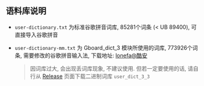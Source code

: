 ## 语料库说明

- ```user-dictionary.txt``` 为标准谷歌拼音词库, 85281个词条 (< UB 89400), 可直接导入谷歌拼音

- ```user-dictionary-mm.txt``` 为 Gboard_dict_3 模块所使用的词库, 773926个词条, 需要修改的谷歌拼音输入法, 下载地址: [lonefa@酷安](https://www.coolapk.com/feed/24163072)
    > 因词库过大, 会出现丢词库现象, 不建议使用. 但若一定要使用的话, 请自行从 [Release](https://github.com/entr0pia/Magisk-Modules-Repo/releases/tag/latest) 页面下载二进制词库 ```user_dict_3_3```
